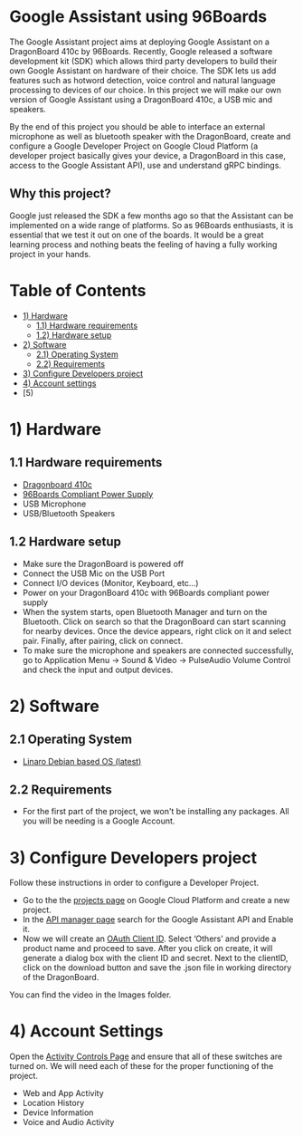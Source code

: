 # Google Assistant using 96Boards
  The Google Assistant project aims at deploying Google Assistant on a DragonBoard 410c by 96Boards. Recently, Google released a software development kit (SDK) which allows third party developers to build their own Google Assistant on hardware of their choice. The SDK lets us add features such as hotword detection, voice control and natural language processing to devices of our choice. In this project we will make our own version of Google Assistant using a DragonBoard 410c, a USB mic and speakers.
  
  By the end of this project you should be able to interface an external microphone as well as bluetooth speaker with the DragonBoard, create and configure a Google Developer Project on Google Cloud Platform (a developer project basically gives your device, a DragonBoard in this case, access to the Google Assistant API), use and understand gRPC bindings. 

## Why this project?
  Google just released the SDK a few months ago so that the Assistant can be implemented on a wide range of platforms. So as 96Boards enthusiasts, it is essential that we test it out on one of the boards. It would be a great learning process and nothing beats the feeling of having a fully working project in your hands.

# Table of Contents
- [1) Hardware](#1-hardware)
   - [1.1) Hardware requirements](#11-hardware-requirements)
   - [1.2) Hardware setup](#12-hardware-setup)
- [2) Software](#2-software) 
   - [2.1) Operating System](#21-operating-system)
   - [2.2) Requirements](#22-requirements)
- [3) Configure Developers project](#3-configure-developers-project)
- [4) Account settings](#4-account-settings)
- [5) 

# 1) Hardware

## 1.1 Hardware requirements

- [Dragonboard 410c](http://www.96boards.org/product/dragonboard410c/)
- [96Boards Compliant Power Supply](http://www.96boards.org/product/power/)
- USB Microphone
- USB/Bluetooth Speakers

## 1.2 Hardware setup

- Make sure the DragonBoard is powered off
- Connect the USB Mic on the USB Port
- Connect I/O devices (Monitor, Keyboard, etc...)
- Power on your DragonBoard 410c with 96Boards compliant power supply
- When the system starts, open Bluetooth Manager and turn on the Bluetooth. Click on search so that the DragonBoard can start scanning for nearby devices. Once the device appears, right click on it and select pair. Finally, after pairing, click on connect. 
- To make sure the microphone and speakers are connected successfully, go to Application Menu -> Sound & Video -> PulseAudio Volume Control and check the input and output devices.

# 2) Software

## 2.1 Operating System

- [Linaro Debian based OS (latest)](https://github.com/96boards/documentation/blob/master/ConsumerEdition/DragonBoard-410c/Downloads/Debian.md)

## 2.2 Requirements
- For the first part of the project, we won't be installing any packages. All you will be needing is a Google Account. 

# 3) Configure Developers project
Follow these instructions in order to configure a Developer Project.

- Go to the the [projects page](https://console.cloud.google.com/cloud-resource-manager) on Google Cloud Platform and create a new project.
- In the [API manager page](https://console.developers.google.com/apis/api/embeddedassistant.googleapis.com/overview?project=dragon-assistant&duration=PT1H) search for the Google Assistant API and Enable it.
- Now we will create an [OAuth Client ID](https://console.developers.google.com/apis/credentials/oauthclient?project=dragon-assistant&pli=1). Select ‘Others’ and provide a product name and proceed to save. After you click on create, it will generate a dialog box with the client ID and secret. Next to the clientID, click on the download button and save the .json file in working directory of the DragonBoard.

You can find the video in the Images folder.
# 4) Account Settings
Open the [Activity Controls Page](https://myaccount.google.com/activitycontrols) and ensure that all of these switches are turned on. We will need each of these for the proper functioning of the project. 
- Web and App Activity
- Location History
- Device Information
- Voice and Audio Activity 




